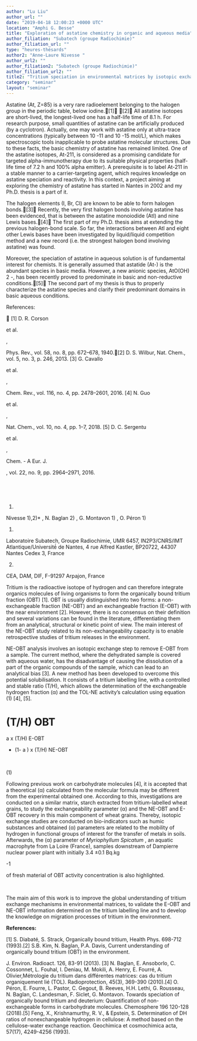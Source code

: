 ```yaml
---
author: "Lu Liu"
author_url: ""
date: "2019-04-18 12:00:23 +0000 UTC"
location: "Amphi G. Besse"
title: "Exploration of astatine chemistry in organic and aqueous media"
author_filiation: "Subatech (groupe Radiochimie)"
author_filiation_url: ""
type: "heures-thésards"
author2: "Anne-Laure Nivesse "
author_url2: ""
author_filiation2: "Subatech (groupe Radiochimie)"
author_filiation_url2: ""
title2: "Tritium speciation in environmental matrices by isotopic exchange"
category: "seminar" 
layout: "seminar"
---
```

Astatine (At, Z=85) is a very rare radioelement belonging to the halogen group in the periodic table, below iodine.[1] [2] All astatine isotopes are short-lived, the longest-lived one has a half-life time of 8.1 h. For research purpose, small quantities of astatine can be artificially produced (by a cyclotron). Actually, one may work with astatine only at ultra-trace concentrations (typically between 10
-11
 and 10
-15
 mol/L), which makes spectroscopic tools inapplicable to probe astatine molecular structures. Due to these facts, the basic chemistry of astatine has remained limited. One of the astatine isotopes, At-211, is considered as a promising candidate for targeted alpha-immunotherapy due to its suitable physical properties (half-life time of 7.2 h and 100% alpha emitter). A prerequisite is to label At-211 in a stable manner to a carrier-targeting agent, which requires knowledge on astatine speciation and reactivity. In this context, a project aiming at exploring the chemistry of astatine has started in Nantes in 2002 and my Ph.D. thesis is a part of it.




The halogen elements (I, Br, Cl) are known to be able to form halogen bonds.[3] Recently, the very first halogen bonds involving astatine has been evidenced, that is between the astatine monoiodide (AtI) and nine Lewis bases.[4] The first part of my Ph.D. thesis aims at extending the previous halogen-bond scale. So far, the interactions between AtI and eight other Lewis bases have been investigated by liquid/liquid competition method and a new record (i.e. the strongest halogen bond involving astatine) was found.

Moreover, the speciation of astatine in aqueous solution is of fundamental interest for chemists. It is generally assumed that astatide (At-) is the abundant species in basic media. However, a new anionic species, AtO(OH)
2
-, has been recently proved to predominate in basic and non-reductive conditions.[5] The second part of my thesis is thus to properly characterize the astatine species and clarify their predominant domains in basic aqueous conditions.


References:



[1] D. R. Corson 

et al.

, 

Phys. 
Rev., vol. 58, no. 8, pp. 672–678, 1940.[2] D. S. Wilbur, Nat. Chem., vol. 5, no. 3, p. 246, 2013.
[3] G. Cavallo 

et al.

, 

Chem. 
Rev., vol. 116, no. 4, pp. 2478–2601, 2016.
[4] N. Guo 

et al.

, 

Nat. 
Chem., vol. 10, no. 4, pp. 1–7, 2018.
[5] D. C. Sergentu 

et al.

, 

Chem. - A Eur. J.

, vol. 22, no. 9, pp. 2964–2971, 2016.





 


 


<!-- SUMMARY2 -->

1.  
Nivesse
1),2)*
, N. Baglan
2)
, G. Montavon
1)
, O. Péron
1)





1)
Laboratoire Subatech, Groupe Radiochimie, UMR 6457, IN2P3/CNRS/IMT Atlantique/Université́ de Nantes, 4 rue Alfred Kastler, BP20722, 44307 Nantes Cedex 3, France




2)


CEA, DAM, DIF, F-91297 Arpajon, France


Tritium is the radioactive isotope of hydrogen and can therefore integrate organics molecules of living organisms to form the organically bound tritium fraction (OBT) [1]. OBT is usually distinguished into two forms: a non-exchangeable fraction (NE-OBT) and an exchangeable fraction (E-OBT) with the near environment [2]. However, there is no consensus on their definition and several variations can be found in the literature, differentiating them from an analytical, structural or kinetic point of view. The main interest of the NE-OBT study related to its non-exchangeability capacity is to enable retrospective studies of tritium releases in the environment.

NE-OBT analysis involves an isotopic exchange step to remove E-OBT from a sample. The current method, where the dehydrated sample is covered with aqueous water, has the disadvantage of causing the dissolution of a part of the organic compounds of the sample, which can lead to an analytical bias [3]. A new method has been developed to overcome this potential solubilisation. It consists of a tritium labelling line, with a controlled and stable ratio (T/H), which allows the determination of the exchangeable hydrogen fraction (α) and the TOL-NE activity’s calculation using equation (1) [4], [5].

(T/H)
OBT
 = 
a
 x (T/H)
E-OBT
 + (1-
a
) x (T/H)
NE-OBT

    

 

(1)







Following previous work on carbohydrate molecules [4], it is accepted that a theoretical (α) calculated from the molecular formula may be different from the experimental obtained one. According to this, investigations are conducted on a similar matrix, starch extracted from tritium-labelled wheat grains, to study the exchangeability parameter (α) and the NE-OBT and E-OBT recovery in this main component of wheat grains. Thereby, isotopic exchange studies are conducted on bio-indicators such as humic substances and obtained (α) parameters are related to the mobility of hydrogen in functional groups of interest for the transfer of metals in soils. Afterwards, the (α) parameter of 
_Myriophyllum Spicatum_
, an aquatic macrophyte from La Loire (France), samples downstream of Dampierre nuclear power plant with initially 3.4 ±0.1 Bq.kg

-1

 of fresh material of OBT activity concentration is also highlighted.




 


The main aim of this work is to improve the global understanding of tritium exchange mechanisms in environmental matrices, to validate the E-OBT and NE-OBT information determined on the tritium labelling line and to develop the knowledge on migration processes of tritium in the environment.


**References:** 


[1] S. Diabaté, S. Strack, Organically bound tritium, Health Phys. 698-712 (1993).[2] S.B. Kim, N. Baglan, P.A. Davis, Current understanding of organically bound tritium (OBT) in the environment. 

J. Environ. Radioact. 126, 83-91 (2013).
[3] N. Baglan, E. Ansoborlo, C. Cossonnet, L. Fouhal, I. Deniau, M. Mokili, A. Henry, E. Fourré, A. Olivier,Métrologie du tritium dans différentes matrices: cas du tritium organiquement lié (TOL). Radioprotection, 45(3), 369-390 (2010).[4] O. Péron, E. Fourre, L. Pastor, C. Gegout, B. Reeves, H.H. Lethi, G. Rousseau, N. Baglan, C. Landesman, F. Siclet, G. Montavon. Towards speciation of organically bound tritium and deuterium: Quantification of non-exchangeable forms in carbohydrate molecules. Chemosphere 196 120-128 (2018).[5] Feng, X., Krishnamurthy, R. V., &amp; Epstein, S. Determination of DH ratios of nonexchangeable hydrogen in cellulose: A method based on the cellulose-water exchange reaction. Geochimica et cosmochimica acta, 57(17), 4249-4256 (1993).   
